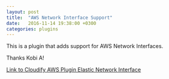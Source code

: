 ```yaml
---
layout: post
title:  "AWS Network Interface Support"
date:   2016-11-14 19:38:00 +0300
categories: plugins
---
```


This is a plugin that adds support for AWS Network Interfaces.

Thanks Kobi A!

[Link to Cloudify AWS Plugin Elastic Network Interface](https://github.com/cloudify-examples/aws-plugin-eni-ext)
